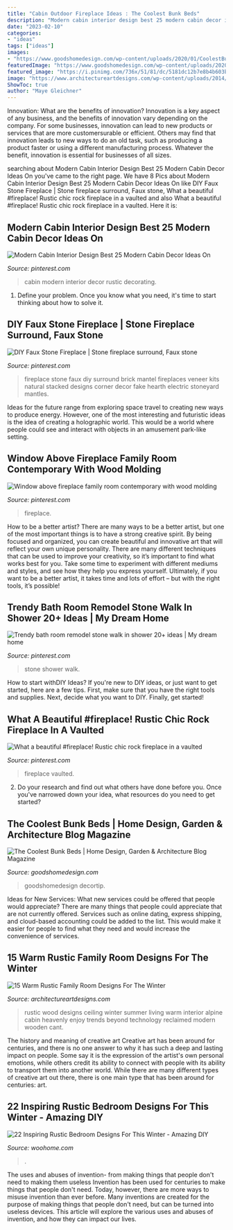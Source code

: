 ```yaml
---
title: "Cabin Outdoor Fireplace Ideas : The Coolest Bunk Beds"
description: "Modern cabin interior design best 25 modern cabin decor ideas on"
date: "2023-02-10"
categories:
- "ideas"
tags: ["ideas"]
images:
- "https://www.goodshomedesign.com/wp-content/uploads/2020/01/CoolestBunkBed-19-640x640.jpg"
featuredImage: "https://www.goodshomedesign.com/wp-content/uploads/2020/01/CoolestBunkBed-19-640x640.jpg"
featured_image: "https://i.pinimg.com/736x/51/81/dc/5181dc12b7e8b4b603b96516199cb3c8.jpg"
image: "https://www.architectureartdesigns.com/wp-content/uploads/2014/10/15-Warm-Rustic-Family-Room-Designs-For-The-Winter-6-630x947.jpg"
ShowToc: true
author: "Maye Gleichner"
---
```



Innovation: What are the benefits of innovation?
Innovation is a key aspect of any business, and the benefits of innovation vary depending on the company. For some businesses, innovation can lead to new products or services that are more customersurable or efficient. Others may find that innovation leads to new ways to do an old task, such as producing a product faster or using a different manufacturing process. Whatever the benefit, innovation is essential for businesses of all sizes.

	

		
searching about Modern Cabin Interior Design Best 25 Modern Cabin Decor Ideas On you've came to the right page. We have 8 Pics about Modern Cabin Interior Design Best 25 Modern Cabin Decor Ideas On like DIY Faux Stone Fireplace | Stone fireplace surround, Faux stone, What a beautiful #fireplace! Rustic chic rock fireplace in a vaulted and also What a beautiful #fireplace! Rustic chic rock fireplace in a vaulted. Here it is:
		
    
## Modern Cabin Interior Design Best 25 Modern Cabin Decor Ideas On

<img loading=lazy src="https://i.pinimg.com/736x/96/fd/f8/96fdf89761cdde9e0b3b37c40e69da62.jpg" onerror="this.onerror=null;this.src='https://tse3.mm.bing.net/th?id=OIP.8L4DegvrYuWP13UdpITpegHaKG&amp;pid=15.1';" alt="Modern Cabin Interior Design Best 25 Modern Cabin Decor Ideas On">

_Source: pinterest.com_

>cabin modern interior decor rustic decorating. 

	

1. Define your problem. Once you know what you need, it's time to start thinking about how to solve it. 

    
## DIY Faux Stone Fireplace | Stone Fireplace Surround, Faux Stone

<img loading=lazy src="https://i.pinimg.com/736x/ba/b9/4e/bab94e7f60b6ca29c7cf3b49a0272379--stone-fireplace-mantles-fireplace-pictures.jpg" onerror="this.onerror=null;this.src='https://tse1.mm.bing.net/th?id=OIP.gB3xm3QFdaw_-m2xoB21xwHaJ3&amp;pid=15.1';" alt="DIY Faux Stone Fireplace | Stone fireplace surround, Faux stone">

_Source: pinterest.com_

>fireplace stone faux diy surround brick mantel fireplaces veneer kits natural stacked designs corner decor fake hearth electric stoneyard mantles. 

	

Ideas for the future range from exploring space travel to creating new ways to produce energy. However, one of the most interesting and futuristic ideas is the idea of creating a holographic world. This would be a world where people could see and interact with objects in an amusement park-like setting.

    
## Window Above Fireplace Family Room Contemporary With Wood Molding

<img loading=lazy src="https://i.pinimg.com/736x/51/81/dc/5181dc12b7e8b4b603b96516199cb3c8.jpg" onerror="this.onerror=null;this.src='https://tse1.mm.bing.net/th?id=OIP.70MKbBv7XCTgdOAls0RWCAHaLH&amp;pid=15.1';" alt="Window above fireplace family room contemporary with wood molding">

_Source: pinterest.com_

>fireplace. 

	

How to be a better artist?
There are many ways to be a better artist, but one of the most important things is to have a strong creative spirit. By being focused and organized, you can create beautiful and innovative art that will reflect your own unique personality. There are many different techniques that can be used to improve your creativity, so it’s important to find what works best for you. Take some time to experiment with different mediums and styles, and see how they help you express yourself. Ultimately, if you want to be a better artist, it takes time and lots of effort – but with the right tools, it’s possible!

    
## Trendy Bath Room Remodel Stone Walk In Shower 20+ Ideas | My Dream Home

<img loading=lazy src="https://i.pinimg.com/736x/e4/4c/f1/e44cf19d95706485c795eeb307636350.jpg" onerror="this.onerror=null;this.src='https://tse4.mm.bing.net/th?id=OIP.KtiMo83saiiskB6MBV-cyAAAAA&amp;pid=15.1';" alt="Trendy bath room remodel stone walk in shower 20+ ideas | My dream home">

_Source: pinterest.com_

>stone shower walk. 

	

How to start withDIY Ideas?
If you're new to DIY ideas, or just want to get started, here are a few tips. First, make sure that you have the right tools and supplies. Next, decide what you want to DIY. Finally, get started!

    
## What A Beautiful #fireplace! Rustic Chic Rock Fireplace In A Vaulted

<img loading=lazy src="https://i.pinimg.com/736x/e9/e4/c4/e9e4c45e42da4f39770d1cc88c945299.jpg" onerror="this.onerror=null;this.src='https://tse4.mm.bing.net/th?id=OIP.j9O_2SlzUOEj4vORGzR3zQHaLH&amp;pid=15.1';" alt="What a beautiful #fireplace! Rustic chic rock fireplace in a vaulted">

_Source: pinterest.com_

>fireplace vaulted. 

	

2. Do your research and find out what others have done before you. Once you've narrowed down your idea, what resources do you need to get started? 

    
## The Coolest Bunk Beds | Home Design, Garden &amp; Architecture Blog Magazine

<img loading=lazy src="https://www.goodshomedesign.com/wp-content/uploads/2020/01/CoolestBunkBed-19-640x640.jpg" onerror="this.onerror=null;this.src='https://tse2.mm.bing.net/th?id=OIP.70LvWXm0dslJ8nYeUt8QEgHaHa&amp;pid=15.1';" alt="The Coolest Bunk Beds | Home Design, Garden &amp; Architecture Blog Magazine">

_Source: goodshomedesign.com_

>goodshomedesign decortip. 

	

Ideas for New Services: What new services could be offered that people would appreciate?
There are many things that people could appreciate that are not currently offered. Services such as online dating, express shipping, and cloud-based accounting could be added to the list. This would make it easier for people to find what they need and would increase the convenience of services.

    
## 15 Warm Rustic Family Room Designs For The Winter

<img loading=lazy src="https://www.architectureartdesigns.com/wp-content/uploads/2014/10/15-Warm-Rustic-Family-Room-Designs-For-The-Winter-6-630x947.jpg" onerror="this.onerror=null;this.src='https://tse4.mm.bing.net/th?id=OIP.wxZbR2RiUG8U9eOzEeJ-2AHaLI&amp;pid=15.1';" alt="15 Warm Rustic Family Room Designs For The Winter">

_Source: architectureartdesigns.com_

>rustic wood designs ceiling winter summer living warm interior alpine cabin heavenly enjoy trends beyond technology reclaimed modern wooden cant. 

	

The history and meaning of creative art
Creative art has been around for centuries, and there is no one answer to why it has such a deep and lasting impact on people. Some say it is the expression of the artist's own personal emotions, while others credit its ability to connect with people with its ability to transport them into another world. While there are many different types of creative art out there, there is one main type that has been around for centuries: art.

    
## 22 Inspiring Rustic Bedroom Designs For This Winter - Amazing DIY

<img loading=lazy src="https://www.woohome.com/wp-content/uploads/2014/11/Rustic-Bedroom-Decorating-Ideas-2.jpg" onerror="this.onerror=null;this.src='https://tse2.mm.bing.net/th?id=OIP.1qzUOpyw-E4UGvzUbB1WEAHaJ6&amp;pid=15.1';" alt="22 Inspiring Rustic Bedroom Designs For This Winter - Amazing DIY">

_Source: woohome.com_

>. 

	

The uses and abuses of invention- from making things that people don't need to making them useless
Invention has been used for centuries to make things that people don't need. Today, however, there are more ways to misuse invention than ever before. Many inventions are created for the purpose of making things that people don't need, but can be turned into useless devices. This article will explore the various uses and abuses of invention, and how they can impact our lives.

